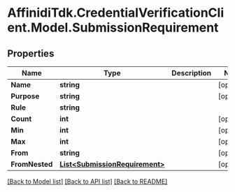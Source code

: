 # AffinidiTdk.CredentialVerificationClient.Model.SubmissionRequirement

## Properties

Name | Type | Description | Notes
------------ | ------------- | ------------- | -------------
**Name** | **string** |  | [optional] 
**Purpose** | **string** |  | [optional] 
**Rule** | **string** |  | 
**Count** | **int** |  | [optional] 
**Min** | **int** |  | [optional] 
**Max** | **int** |  | [optional] 
**From** | **string** |  | [optional] 
**FromNested** | [**List&lt;SubmissionRequirement&gt;**](SubmissionRequirement.md) |  | [optional] 

[[Back to Model list]](../README.md#documentation-for-models) [[Back to API list]](../README.md#documentation-for-api-endpoints) [[Back to README]](../README.md)


